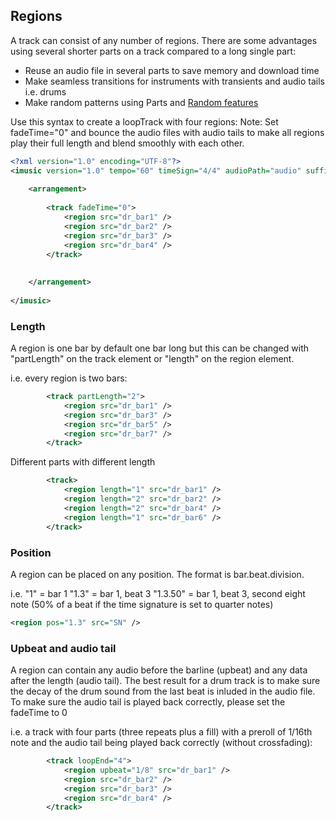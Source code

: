 ## Regions

A track can consist of any number of regions. There are some advantages using several shorter parts on a track compared to a long single part:

* Reuse an audio file in several parts to save memory and download time
* Make seamless transitions for instruments with transients and audio tails i.e. drums
* Make random patterns using Parts and [Random features](random.md)

Use this syntax to create a loopTrack with four regions:
Note: Set fadeTime="0" and bounce the audio files with audio tails to make all regions play their full length and blend smoothly with each other. 

```XML
<?xml version="1.0" encoding="UTF-8"?>
<imusic version="1.0" tempo="60" timeSign="4/4" audioPath="audio" suffix="mp3" loopLength="4">
	
	<arrangement>
		
		<track fadeTime="0">
			<region src="dr_bar1" />
			<region src="dr_bar2" />
			<region src="dr_bar3" />
			<region src="dr_bar4" />
		</track>
		
		
	</arrangement>
	
</imusic>
```

### Length
A region is one bar by default one bar long but this can be changed with "partLength" on the track element or "length" on the region element.

i.e. every region is two bars:
```XML
		<track partLength="2">
			<region src="dr_bar1" />
			<region src="dr_bar3" />
			<region src="dr_bar5" />
			<region src="dr_bar7" />
		</track>
```


Different parts with different length
```XML
		<track>
			<region length="1" src="dr_bar1" />
			<region length="2" src="dr_bar2" />
			<region length="2" src="dr_bar4" />
			<region length="1" src="dr_bar6" />
		</track>
```

### Position
A region can be placed on any position. The format is bar.beat.division.

i.e. 
"1" = bar 1
"1.3" = bar 1, beat 3
"1.3.50" = bar 1, beat 3, second eight note (50% of a beat if the time signature is set to quarter notes)

```XML
<region pos="1.3" src="SN" />
```


### Upbeat and audio tail
A region can contain any audio before the barline (upbeat) and any data after the length (audio tail). The best result for a drum track is to make sure the decay of the drum sound from the last beat is inluded in the audio file.
To make sure the audio tail is played back correctly, please set the fadeTime to 0

i.e. a track with four parts (three repeats plus a fill) with a preroll of 1/16th note and the audio tail being played back correctly (without crossfading):

```XML
		<track loopEnd="4">
			<region upbeat="1/8" src="dr_bar1" />
			<region src="dr_bar2" />
			<region src="dr_bar3" />
			<region src="dr_bar4" />
		</track>
```


